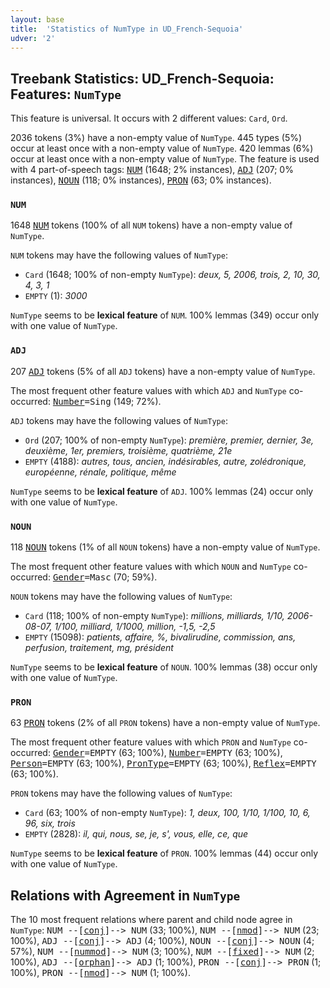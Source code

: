 ```yaml
---
layout: base
title:  'Statistics of NumType in UD_French-Sequoia'
udver: '2'
---
```


## Treebank Statistics: UD_French-Sequoia: Features: `NumType`

This feature is universal.
It occurs with 2 different values: `Card`, `Ord`.

2036 tokens (3%) have a non-empty value of `NumType`.
445 types (5%) occur at least once with a non-empty value of `NumType`.
420 lemmas (6%) occur at least once with a non-empty value of `NumType`.
The feature is used with 4 part-of-speech tags: <tt><a href="fr_sequoia-pos-NUM.html">NUM</a></tt> (1648; 2% instances), <tt><a href="fr_sequoia-pos-ADJ.html">ADJ</a></tt> (207; 0% instances), <tt><a href="fr_sequoia-pos-NOUN.html">NOUN</a></tt> (118; 0% instances), <tt><a href="fr_sequoia-pos-PRON.html">PRON</a></tt> (63; 0% instances).

### `NUM`

1648 <tt><a href="fr_sequoia-pos-NUM.html">NUM</a></tt> tokens (100% of all `NUM` tokens) have a non-empty value of `NumType`.

`NUM` tokens may have the following values of `NumType`:

* `Card` (1648; 100% of non-empty `NumType`): <em>deux, 5, 2006, trois, 2, 10, 30, 4, 3, 1</em>
* `EMPTY` (1): <em>3000</em>

`NumType` seems to be **lexical feature** of `NUM`. 100% lemmas (349) occur only with one value of `NumType`.

### `ADJ`

207 <tt><a href="fr_sequoia-pos-ADJ.html">ADJ</a></tt> tokens (5% of all `ADJ` tokens) have a non-empty value of `NumType`.

The most frequent other feature values with which `ADJ` and `NumType` co-occurred: <tt><a href="fr_sequoia-feat-Number.html">Number</a></tt><tt>=Sing</tt> (149; 72%).

`ADJ` tokens may have the following values of `NumType`:

* `Ord` (207; 100% of non-empty `NumType`): <em>première, premier, dernier, 3e, deuxième, 1er, premiers, troisième, quatrième, 21e</em>
* `EMPTY` (4188): <em>autres, tous, ancien, indésirables, autre, zolédronique, européenne, rénale, politique, même</em>

`NumType` seems to be **lexical feature** of `ADJ`. 100% lemmas (24) occur only with one value of `NumType`.

### `NOUN`

118 <tt><a href="fr_sequoia-pos-NOUN.html">NOUN</a></tt> tokens (1% of all `NOUN` tokens) have a non-empty value of `NumType`.

The most frequent other feature values with which `NOUN` and `NumType` co-occurred: <tt><a href="fr_sequoia-feat-Gender.html">Gender</a></tt><tt>=Masc</tt> (70; 59%).

`NOUN` tokens may have the following values of `NumType`:

* `Card` (118; 100% of non-empty `NumType`): <em>millions, milliards, 1/10, 2006-08-07, 1/100, milliard, 1/1000, million, -1,5, -2,5</em>
* `EMPTY` (15098): <em>patients, affaire, %, bivalirudine, commission, ans, perfusion, traitement, mg, président</em>

`NumType` seems to be **lexical feature** of `NOUN`. 100% lemmas (38) occur only with one value of `NumType`.

### `PRON`

63 <tt><a href="fr_sequoia-pos-PRON.html">PRON</a></tt> tokens (2% of all `PRON` tokens) have a non-empty value of `NumType`.

The most frequent other feature values with which `PRON` and `NumType` co-occurred: <tt><a href="fr_sequoia-feat-Gender.html">Gender</a></tt><tt>=EMPTY</tt> (63; 100%), <tt><a href="fr_sequoia-feat-Number.html">Number</a></tt><tt>=EMPTY</tt> (63; 100%), <tt><a href="fr_sequoia-feat-Person.html">Person</a></tt><tt>=EMPTY</tt> (63; 100%), <tt><a href="fr_sequoia-feat-PronType.html">PronType</a></tt><tt>=EMPTY</tt> (63; 100%), <tt><a href="fr_sequoia-feat-Reflex.html">Reflex</a></tt><tt>=EMPTY</tt> (63; 100%).

`PRON` tokens may have the following values of `NumType`:

* `Card` (63; 100% of non-empty `NumType`): <em>1, deux, 100, 1/10, 1/100, 10, 6, 96, six, trois</em>
* `EMPTY` (2828): <em>il, qui, nous, se, je, s', vous, elle, ce, que</em>

`NumType` seems to be **lexical feature** of `PRON`. 100% lemmas (44) occur only with one value of `NumType`.

## Relations with Agreement in `NumType`

The 10 most frequent relations where parent and child node agree in `NumType`:
<tt>NUM --[<tt><a href="fr_sequoia-dep-conj.html">conj</a></tt>]--> NUM</tt> (33; 100%),
<tt>NUM --[<tt><a href="fr_sequoia-dep-nmod.html">nmod</a></tt>]--> NUM</tt> (23; 100%),
<tt>ADJ --[<tt><a href="fr_sequoia-dep-conj.html">conj</a></tt>]--> ADJ</tt> (4; 100%),
<tt>NOUN --[<tt><a href="fr_sequoia-dep-conj.html">conj</a></tt>]--> NOUN</tt> (4; 57%),
<tt>NUM --[<tt><a href="fr_sequoia-dep-nummod.html">nummod</a></tt>]--> NUM</tt> (3; 100%),
<tt>NUM --[<tt><a href="fr_sequoia-dep-fixed.html">fixed</a></tt>]--> NUM</tt> (2; 100%),
<tt>ADJ --[<tt><a href="fr_sequoia-dep-orphan.html">orphan</a></tt>]--> ADJ</tt> (1; 100%),
<tt>PRON --[<tt><a href="fr_sequoia-dep-conj.html">conj</a></tt>]--> PRON</tt> (1; 100%),
<tt>PRON --[<tt><a href="fr_sequoia-dep-nmod.html">nmod</a></tt>]--> NUM</tt> (1; 100%).

